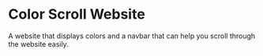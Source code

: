 # Color Scroll Website
 A website that displays colors and a navbar that can help you scroll through the website easily.
